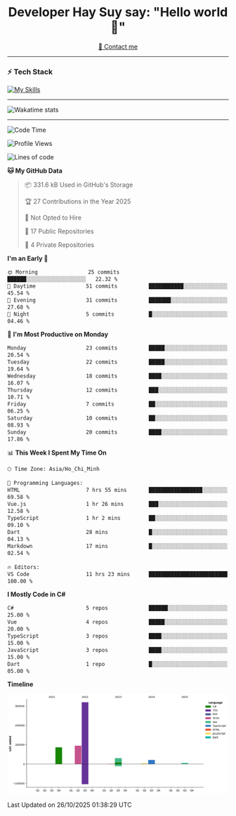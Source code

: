 <h1 align="center">Developer Hay Suy say: "Hello world 👋"</h1>

<p align="center">
  <a href="quoclam4a@gmail.com">📧 Contact me</a>
</p>

---

### ⚡ Tech Stack

[![My Skills](https://skillicons.dev/icons?i=aws,angular,azure,react,vue,flutter,apple,bitbucket,bootstrap,bun,cs,cloudflare,css,dart,discord,docker,figma,git,github,gitlab,html,js,linkedin,linux,mongodb,nginx,nodejs,npm,nuxtjs,postgres,postman,ts,vite,vscode,windows,visualstudio&perline=15)](https://skillicons.dev)

---

![Wakatime stats](https://github-readme-stats.vercel.app/api/wakatime?username=DeveloperHaySuy&layout=compact&theme=dark)

---

<!--START_SECTION:waka-->
![Code Time](http://img.shields.io/badge/Code%20Time-675%20hrs%2034%20mins-blue)

![Profile Views](http://img.shields.io/badge/Profile%20Views-0-blue)

![Lines of code](https://img.shields.io/badge/From%20Hello%20World%20I%27ve%20Written-558.1%20thousand%20lines%20of%20code-blue)

**🐱 My GitHub Data** 

> 📦 331.6 kB Used in GitHub's Storage 
 > 
> 🏆 27 Contributions in the Year 2025
 > 
> 🚫 Not Opted to Hire
 > 
> 📜 17 Public Repositories 
 > 
> 🔑 4 Private Repositories 
 > 
**I'm an Early 🐤** 

```text
🌞 Morning                25 commits          ██████░░░░░░░░░░░░░░░░░░░   22.32 % 
🌆 Daytime                51 commits          ███████████░░░░░░░░░░░░░░   45.54 % 
🌃 Evening                31 commits          ███████░░░░░░░░░░░░░░░░░░   27.68 % 
🌙 Night                  5 commits           █░░░░░░░░░░░░░░░░░░░░░░░░   04.46 % 
```
📅 **I'm Most Productive on Monday** 

```text
Monday                   23 commits          █████░░░░░░░░░░░░░░░░░░░░   20.54 % 
Tuesday                  22 commits          █████░░░░░░░░░░░░░░░░░░░░   19.64 % 
Wednesday                18 commits          ████░░░░░░░░░░░░░░░░░░░░░   16.07 % 
Thursday                 12 commits          ███░░░░░░░░░░░░░░░░░░░░░░   10.71 % 
Friday                   7 commits           ██░░░░░░░░░░░░░░░░░░░░░░░   06.25 % 
Saturday                 10 commits          ██░░░░░░░░░░░░░░░░░░░░░░░   08.93 % 
Sunday                   20 commits          ████░░░░░░░░░░░░░░░░░░░░░   17.86 % 
```


📊 **This Week I Spent My Time On** 

```text
🕑︎ Time Zone: Asia/Ho_Chi_Minh

💬 Programming Languages: 
HTML                     7 hrs 55 mins       █████████████████░░░░░░░░   69.58 % 
Vue.js                   1 hr 26 mins        ███░░░░░░░░░░░░░░░░░░░░░░   12.58 % 
TypeScript               1 hr 2 mins         ██░░░░░░░░░░░░░░░░░░░░░░░   09.10 % 
Dart                     28 mins             █░░░░░░░░░░░░░░░░░░░░░░░░   04.13 % 
Markdown                 17 mins             █░░░░░░░░░░░░░░░░░░░░░░░░   02.54 % 

🔥 Editors: 
VS Code                  11 hrs 23 mins      █████████████████████████   100.00 % 
```

**I Mostly Code in C#** 

```text
C#                       5 repos             ██████░░░░░░░░░░░░░░░░░░░   25.00 % 
Vue                      4 repos             █████░░░░░░░░░░░░░░░░░░░░   20.00 % 
TypeScript               3 repos             ████░░░░░░░░░░░░░░░░░░░░░   15.00 % 
JavaScript               3 repos             ████░░░░░░░░░░░░░░░░░░░░░   15.00 % 
Dart                     1 repo              █░░░░░░░░░░░░░░░░░░░░░░░░   05.00 % 
```



**Timeline**

![Lines of Code chart](https://raw.githubusercontent.com/QuocLam98/QuocLam98/main/assets/bar_graph.png)


 Last Updated on 26/10/2025 01:38:29 UTC
<!--END_SECTION:waka-->
